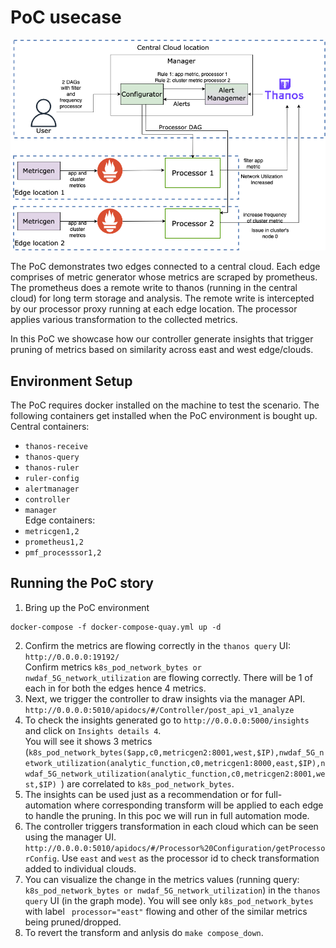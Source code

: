 # PoC usecase
![demofigure](../../../../docs/images/demo.png)

The PoC demonstrates two edges connected to a central cloud. Each edge comprises of metric generator whose metrics are scraped by prometheus. The prometheus does a remote write to thanos (running in the central cloud) for long term storage and analysis. The remote write is intercepted by our processor proxy running at each edge location. The processor applies various transformation to the collected metrics.

In this PoC we showcase how our controller generate insights that trigger pruning of metrics based on similarity across east and west edge/clouds.

## Environment Setup

The PoC requires docker installed on the machine to test the scenario. The following containers get installed when the PoC environment is bought up.\
Central containers:
- `thanos-receive`
- `thanos-query`
- `thanos-ruler`
- `ruler-config`
- `alertmanager`
- `controller`
- `manager`\
Edge containers:
- `metricgen1,2`
- `prometheus1,2`
- `pmf_processsor1,2`

## Running the PoC story

1. Bring up the PoC environment
``` 
docker-compose -f docker-compose-quay.yml up -d
```
2. Confirm the metrics are flowing correctly in the `thanos query` UI:
`http://0.0.0.0:19192/`\
Confirm metrics `k8s_pod_network_bytes or nwdaf_5G_network_utilization` are flowing correctly. There will be 1 of each in for both the edges hence 4 metrics.
3. Next, we trigger the controller to draw insights via the manager API. `http://0.0.0.0:5010/apidocs/#/Controller/post_api_v1_analyze`
4. To check the insights generated go to `http://0.0.0.0:5000/insights` and click on `Insights details 4`.\
   You will see it shows 3 metrics (`k8s_pod_network_bytes($app,c0,metricgen2:8001,west,$IP),nwdaf_5G_network_utilization(analytic_function,c0,metricgen1:8000,east,$IP),nwdaf_5G_network_utilization(analytic_function,c0,metricgen2:8001,west,$IP) `) are correlated to `k8s_pod_network_bytes`.
5. The insights can be used just as a recommendation or for full-automation where corresponding transform will be applied to each edge to handle the pruning. In this poc we will run in full automation mode. 
6. The controller triggers transformation in each cloud which can be seen using the manager UI. `http://0.0.0.0:5010/apidocs/#/Processor%20Configuration/getProcessorConfig`. Use `east` and `west` as the processor id to check transformation added to individual clouds. 
7. You can visualize the change in the metrics values (running query: `k8s_pod_network_bytes or nwdaf_5G_network_utilization`) in the `thanos query` UI (in the graph mode). You will see only `k8s_pod_network_bytes` with label ` processor="east"` flowing and other of the similar metrics being pruned/dropped.
8. To revert the transform and anlysis do `make compose_down`.

